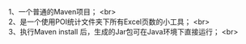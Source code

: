 1、一个普通的Maven项目； \<br>   
2、是一个使用POI统计文件夹下所有Excel页数的小工具； \<br>   
3、执行Maven install 后，生成的Jar包可在Java环境下直接运行； \<br>   

